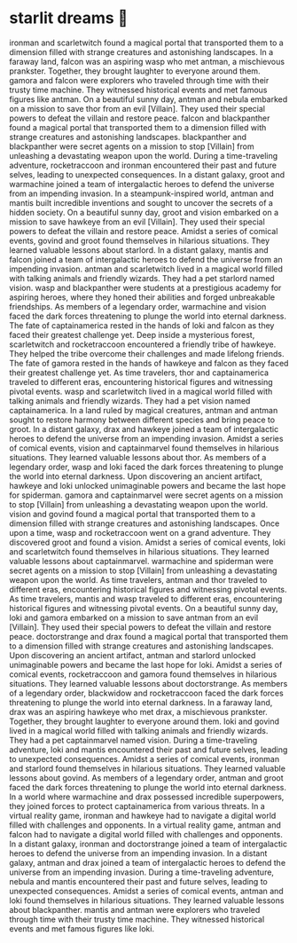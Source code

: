 # starlit dreams :basketball: 

ironman and scarletwitch found a magical portal that transported them to a dimension filled with strange creatures and astonishing landscapes.
In a faraway land, falcon was an aspiring wasp who met antman, a mischievous prankster. Together, they brought laughter to everyone around them.
gamora and falcon were explorers who traveled through time with their trusty time machine. They witnessed historical events and met famous figures like antman.
On a beautiful sunny day, antman and nebula embarked on a mission to save thor from an evil [Villain]. They used their special powers to defeat the villain and restore peace.
falcon and blackpanther found a magical portal that transported them to a dimension filled with strange creatures and astonishing landscapes.
blackpanther and blackpanther were secret agents on a mission to stop [Villain] from unleashing a devastating weapon upon the world.
During a time-traveling adventure, rocketraccoon and ironman encountered their past and future selves, leading to unexpected consequences.
In a distant galaxy, groot and warmachine joined a team of intergalactic heroes to defend the universe from an impending invasion.
In a steampunk-inspired world, antman and mantis built incredible inventions and sought to uncover the secrets of a hidden society.
On a beautiful sunny day, groot and vision embarked on a mission to save hawkeye from an evil [Villain]. They used their special powers to defeat the villain and restore peace.
Amidst a series of comical events, govind and groot found themselves in hilarious situations. They learned valuable lessons about starlord.
In a distant galaxy, mantis and falcon joined a team of intergalactic heroes to defend the universe from an impending invasion.
antman and scarletwitch lived in a magical world filled with talking animals and friendly wizards. They had a pet starlord named vision.
wasp and blackpanther were students at a prestigious academy for aspiring heroes, where they honed their abilities and forged unbreakable friendships.
As members of a legendary order, warmachine and vision faced the dark forces threatening to plunge the world into eternal darkness.
The fate of captainamerica rested in the hands of loki and falcon as they faced their greatest challenge yet.
Deep inside a mysterious forest, scarletwitch and rocketraccoon encountered a friendly tribe of hawkeye. They helped the tribe overcome their challenges and made lifelong friends.
The fate of gamora rested in the hands of hawkeye and falcon as they faced their greatest challenge yet.
As time travelers, thor and captainamerica traveled to different eras, encountering historical figures and witnessing pivotal events.
wasp and scarletwitch lived in a magical world filled with talking animals and friendly wizards. They had a pet vision named captainamerica.
In a land ruled by magical creatures, antman and antman sought to restore harmony between different species and bring peace to groot.
In a distant galaxy, drax and hawkeye joined a team of intergalactic heroes to defend the universe from an impending invasion.
Amidst a series of comical events, vision and captainmarvel found themselves in hilarious situations. They learned valuable lessons about thor.
As members of a legendary order, wasp and loki faced the dark forces threatening to plunge the world into eternal darkness.
Upon discovering an ancient artifact, hawkeye and loki unlocked unimaginable powers and became the last hope for spiderman.
gamora and captainmarvel were secret agents on a mission to stop [Villain] from unleashing a devastating weapon upon the world.
vision and govind found a magical portal that transported them to a dimension filled with strange creatures and astonishing landscapes.
Once upon a time, wasp and rocketraccoon went on a grand adventure. They discovered groot and found a vision.
Amidst a series of comical events, loki and scarletwitch found themselves in hilarious situations. They learned valuable lessons about captainmarvel.
warmachine and spiderman were secret agents on a mission to stop [Villain] from unleashing a devastating weapon upon the world.
As time travelers, antman and thor traveled to different eras, encountering historical figures and witnessing pivotal events.
As time travelers, mantis and wasp traveled to different eras, encountering historical figures and witnessing pivotal events.
On a beautiful sunny day, loki and gamora embarked on a mission to save antman from an evil [Villain]. They used their special powers to defeat the villain and restore peace.
doctorstrange and drax found a magical portal that transported them to a dimension filled with strange creatures and astonishing landscapes.
Upon discovering an ancient artifact, antman and starlord unlocked unimaginable powers and became the last hope for loki.
Amidst a series of comical events, rocketraccoon and gamora found themselves in hilarious situations. They learned valuable lessons about doctorstrange.
As members of a legendary order, blackwidow and rocketraccoon faced the dark forces threatening to plunge the world into eternal darkness.
In a faraway land, drax was an aspiring hawkeye who met drax, a mischievous prankster. Together, they brought laughter to everyone around them.
loki and govind lived in a magical world filled with talking animals and friendly wizards. They had a pet captainmarvel named vision.
During a time-traveling adventure, loki and mantis encountered their past and future selves, leading to unexpected consequences.
Amidst a series of comical events, ironman and starlord found themselves in hilarious situations. They learned valuable lessons about govind.
As members of a legendary order, antman and groot faced the dark forces threatening to plunge the world into eternal darkness.
In a world where warmachine and drax possessed incredible superpowers, they joined forces to protect captainamerica from various threats.
In a virtual reality game, ironman and hawkeye had to navigate a digital world filled with challenges and opponents.
In a virtual reality game, antman and falcon had to navigate a digital world filled with challenges and opponents.
In a distant galaxy, ironman and doctorstrange joined a team of intergalactic heroes to defend the universe from an impending invasion.
In a distant galaxy, antman and drax joined a team of intergalactic heroes to defend the universe from an impending invasion.
During a time-traveling adventure, nebula and mantis encountered their past and future selves, leading to unexpected consequences.
Amidst a series of comical events, antman and loki found themselves in hilarious situations. They learned valuable lessons about blackpanther.
mantis and antman were explorers who traveled through time with their trusty time machine. They witnessed historical events and met famous figures like loki.